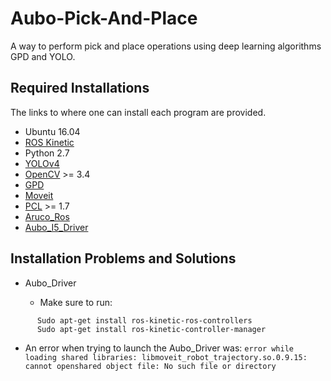 # Aubo-Pick-And-Place

A way to perform pick and place operations using deep learning algorithms GPD and YOLO. 


## Required Installations

The links to where one can install each program are provided.

- Ubuntu 16.04
- [ROS Kinetic](http://wiki.ros.org/kinetic/Installation/Ubuntu)
- Python 2.7
- [YOLOv4](https://github.com/AlexeyAB/darknet)
- [OpenCV](https://www.pyimagesearch.com/2016/10/24/ubuntu-16-04-how-to-install-opencv/) >= 3.4
- [GPD](https://github.com/atenpas/gpd)
- [Moveit](https://moveit.ros.org/install/)
- [PCL](https://www.programmersought.com/article/52981999118/) >= 1.7
- [Aruco_Ros](https://github.com/pal-robotics/aruco_ros)
- [Aubo_I5_Driver](https://github.com/AuboRobot/aubo_robot)


## Installation Problems and Solutions
- Aubo_Driver

   - Make sure to run: 
```
      Sudo apt-get install ros-kinetic-ros-controllers 
      Sudo apt-get install ros-kinetic-controller-manager 
```

   - An error when trying to launch the Aubo_Driver was: 
`error while loading shared libraries: libmoveit_robot_trajectory.so.0.9.15: cannot openshared object file: No such file or directory`


